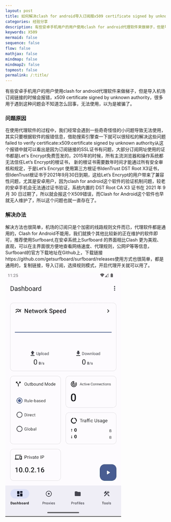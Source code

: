 ```yaml
---
layout: post
title: 如何解决clash for android导入订阅报x509 certificate signed by unknown authority的错误
categories: 经验分享
description: 有些安卓手机用户的用户使用clash for android代理软件来做梯子，但是导入机场订阅的时候会报错，failed to verify certificate:x509:certificate signed by unknown authority,这种问题该如何解决呢？本文介绍一下产生该问题的原因以及解决方案
keywords: X509
mermaid: false
sequence: false
flow: false
mathjax: false
mindmap: false
mindmap2: false
topmost: false
permalink: /:title/
---
```


有些安卓手机用户的用户使用clash for android代理软件来做梯子，但是导入机场订阅链接的时候会报错，x509 certificate signed by unknown authority，很多用于遇到这种问题会不知道怎么回事，无法使用，以为是被骗了。  

### 问题原因

在使用代理软件的过程中，我们经常会遇到一些奇奇怪怪的小问题导致无法使用，其实只要根据软件的报错信息，借助搜索引擎查一下就可以很轻松的解决这些问题failed to verify certificate:x509:certificate signed by unknown authority从这个报错中就可以看出是因为订阅链接的SSL证书有问题，大部分订阅网址使用的证书都是Let's Encrypt免费签发的，2015年的时候，所有主流浏览器和操作系统都无法信任Let’s Encrypt的根证书， 新的根证书需要数年时间才能通过所有安全审核和规定，于是Let’s Encrypt 使用第三方根证书IdenTrust DST Root X3证书，但IdenTrust根证书于2021年9月30日到期，这给Let’s Encrypt的用户带来了兼容性问题，尤其是安卓用户，因为clash for android这个软件的验证机制问题，较老的安卓手机会无法通过证书验证，系统内置的 DST Root CA X3 证书在 2021 年 9 月 30 日过期了，所以就会报这个X509错误，而Clash for Android这个软件也早就无人维护了，所以这个问题也就一直存在了。

### 解决办法

解决方法也很简单，机场的订阅只是个加密的线路规则文件而已，代理软件都是通用的，Clash for Android不能用，我们就换个其他比较新的正在维护的软件即可，推荐使用Surfboard,在安卓系统上Surfboard 的界面相比Clash 更为美观、直观，可以在主界面很方便地查看网络速度、代理规则，公网IP等等信息，Surfboard的官方下载地址在Github上，下载链接https://github.com/getsurfboard/surfboard/releases使用方式也很简单，都是通用的，复制链接，导入订阅，选择规则模式，开启代理开关就可以用了。

![surfboard](/images/posts/surfboard/surfboard.png)







